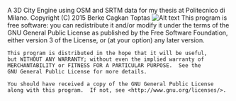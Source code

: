 A 3D City Engine using OSM and SRTM data for my thesis at Politecnico di Milano. Copyright (C) 2015  Berke Cagkan Toptas
![Alt text](http://i.imgur.com/F8bAJ7G.png "Como City")
    This program is free software: you can redistribute it and/or modify
    it under the terms of the GNU General Public License as published by
    the Free Software Foundation, either version 3 of the License, or
    (at your option) any later version.

    This program is distributed in the hope that it will be useful,
    but WITHOUT ANY WARRANTY; without even the implied warranty of
    MERCHANTABILITY or FITNESS FOR A PARTICULAR PURPOSE.  See the
    GNU General Public License for more details.

    You should have received a copy of the GNU General Public License
    along with this program.  If not, see <http://www.gnu.org/licenses/>.